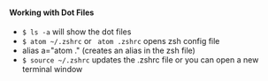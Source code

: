 #### Working with Dot Files
- `$ ls -a` will show the dot files
- `$ atom ~/.zshrc` or ` atom .zshrc` opens zsh config file
- alias a="atom ."  (creates an alias in the zsh file)
- `$ source ~/.zshrc` updates the .zshrc file or you can open a new terminal window
